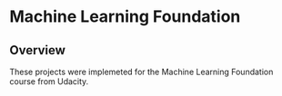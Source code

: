 # Machine Learning Foundation

## Overview

These projects were implemeted for the Machine Learning Foundation course from Udacity.
